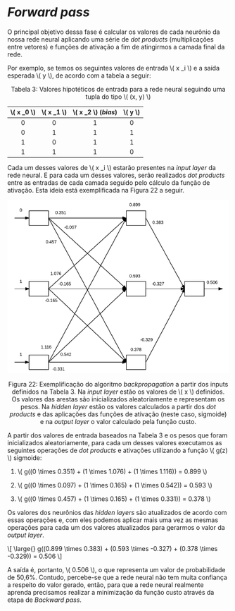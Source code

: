 # _Forward pass_

O principal objetivo dessa fase é calcular os valores de cada neurônio da nossa rede neural aplicando
uma série de _dot products_ (multiplicações entre vetores) e funções de ativação a fim de atingirmos
a camada final da rede.

Por exemplo, se temos os seguintes valores de entrada \\( x _i \\) e a saída esperada \\( y \\), de acordo com a
tabela a seguir:

<p align="center">
Tabela 3: Valores hipotéticos de entrada para a rede neural seguindo uma tupla do tipo \( (x, y) \)
</p>

| \\( x _0 \\) | \\( x _1 \\) | \\( x _2 \\) **(_bias_)** | \\( y \\) |
|:------------:|:------------:|:-------------------------:|:---------:|
| 0            | 0            | 1                         | 0         |
| 0            | 1            | 1                         | 1         |
| 1            | 0            | 1                         | 1         |
| 1            | 1            | 1                         | 0         |

Cada um desses valores de \\( x _i \\) estarão presentes na *input layer* da rede neural. E para cada um desses
valores, serão realizados _dot products_ entre as entradas de cada camada seguido pelo cálculo da
função de ativação. Esta ideia está exemplificada na Figura 22 a seguir.

<p align="center">
  <img src="./img/22.png">
</p>

<p align="center">
Figura 22: Exemplificação do algoritmo <i>backpropagation</i> a partir dos inputs definidos na Tabela 3. Na <i>input layer</i>
estão os valores de \( x \) definidos. Os valores das arestas são inicializados aleatoriamente e representam os pesos. Na
<i>hidden layer</i> estão os valores calculados a partir dos <i>dot products</i> e das aplicações das funções de ativação (neste
caso, sigmoide) e na <i>output layer</i> o valor calculado pela função custo.
</p>

A partir dos valores de entrada baseados na Tabela 3 e os pesos que foram inicializados aleatoriamente,
para cada um desses valores executamos as seguintes operações de _dot products_ e ativações utilizando
a função \\( g(z) \\) sigmoide:

1. \\( g((0 \times 0.351) + (1 \times 1.076) + (1 \times 1.116)) = 0.899 \\)

2. \\( g((0 \times 0.097) + (1 \times 0.165) + (1 \times 0.542)) = 0.593 \\)

3. \\( g((0 \times 0.457) + (1 \times 0.165) + (1 \times 0.331)) = 0.378 \\)

Os valores dos neurônios das _hidden layers_ são atualizados de acordo com essas operações e, com
eles podemos aplicar mais uma vez as mesmas operações para cada um dos valores atualizados para
gerarmos o valor da _output layer_.

\\[
  \large{}
    g((0.899 \times 0.383) + (0.593 \times -0.327) + (0.378 \times -0.329)) = 0.506
\\]

A saída é, portanto, \\( 0.506 \\), o que representa um valor de probabilidade de 50,6%. Contudo,
percebe-se que a rede neural não tem muita confiança a respeito do valor gerado, então, para que a rede
neural realmente aprenda precisamos realizar a minimização da função custo através da etapa de
_Backward pass_.
